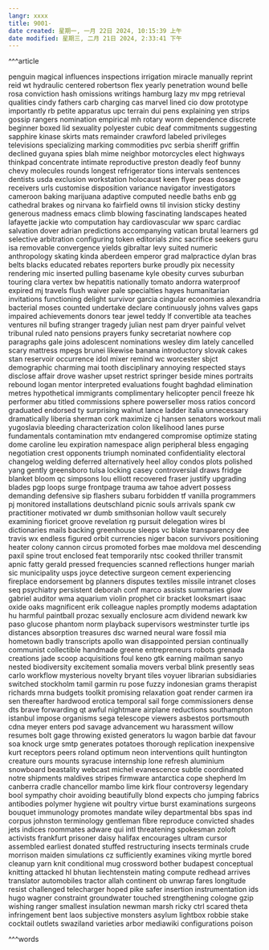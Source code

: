 ```yaml
---
langr: xxxx 
title: 9001-
date created: 星期一, 一月 22日 2024, 10:15:39 上午
date modified: 星期三, 二月 21日 2024, 2:33:41 下午
---
```


^^^article

penguin
magical
influences
inspections
irrigation
miracle
manually
reprint
reid
wt
hydraulic
centered
robertson
flex
yearly
penetration
wound
belle
rosa
conviction
hash
omissions
writings
hamburg
lazy
mv
mpg
retrieval
qualities
cindy
fathers
carb
charging
cas
marvel
lined
cio
dow
prototype
importantly
rb
petite
apparatus
upc
terrain
dui
pens
explaining
yen
strips
gossip
rangers
nomination
empirical
mh
rotary
worm
dependence
discrete
beginner
boxed
lid
sexuality
polyester
cubic
deaf
commitments
suggesting
sapphire
kinase
skirts
mats
remainder
crawford
labeled
privileges
televisions
specializing
marking
commodities
pvc
serbia
sheriff
griffin
declined
guyana
spies
blah
mime
neighbor
motorcycles
elect
highways
thinkpad
concentrate
intimate
reproductive
preston
deadly
feof
bunny
chevy
molecules
rounds
longest
refrigerator
tions
intervals
sentences
dentists
usda
exclusion
workstation
holocaust
keen
flyer
peas
dosage
receivers
urls
customise
disposition
variance
navigator
investigators
cameroon
baking
marijuana
adaptive
computed
needle
baths
enb
gg
cathedral
brakes
og
nirvana
ko
fairfield
owns
til
invision
sticky
destiny
generous
madness
emacs
climb
blowing
fascinating
landscapes
heated
lafayette
jackie
wto
computation
hay
cardiovascular
ww
sparc
cardiac
salvation
dover
adrian
predictions
accompanying
vatican
brutal
learners
gd
selective
arbitration
configuring
token
editorials
zinc
sacrifice
seekers
guru
isa
removable
convergence
yields
gibraltar
levy
suited
numeric
anthropology
skating
kinda
aberdeen
emperor
grad
malpractice
dylan
bras
belts
blacks
educated
rebates
reporters
burke
proudly
pix
necessity
rendering
mic
inserted
pulling
basename
kyle
obesity
curves
suburban
touring
clara
vertex
bw
hepatitis
nationally
tomato
andorra
waterproof
expired
mj
travels
flush
waiver
pale
specialties
hayes
humanitarian
invitations
functioning
delight
survivor
garcia
cingular
economies
alexandria
bacterial
moses
counted
undertake
declare
continuously
johns
valves
gaps
impaired
achievements
donors
tear
jewel
teddy
lf
convertible
ata
teaches
ventures
nil
bufing
stranger
tragedy
julian
nest
pam
dryer
painful
velvet
tribunal
ruled
nato
pensions
prayers
funky
secretariat
nowhere
cop
paragraphs
gale
joins
adolescent
nominations
wesley
dim
lately
cancelled
scary
mattress
mpegs
brunei
likewise
banana
introductory
slovak
cakes
stan
reservoir
occurrence
idol
mixer
remind
wc
worcester
sbjct
demographic
charming
mai
tooth
disciplinary
annoying
respected
stays
disclose
affair
drove
washer
upset
restrict
springer
beside
mines
portraits
rebound
logan
mentor
interpreted
evaluations
fought
baghdad
elimination
metres
hypothetical
immigrants
complimentary
helicopter
pencil
freeze
hk
performer
abu
titled
commissions
sphere
powerseller
moss
ratios
concord
graduated
endorsed
ty
surprising
walnut
lance
ladder
italia
unnecessary
dramatically
liberia
sherman
cork
maximize
cj
hansen
senators
workout
mali
yugoslavia
bleeding
characterization
colon
likelihood
lanes
purse
fundamentals
contamination
mtv
endangered
compromise
optimize
stating
dome
caroline
leu
expiration
namespace
align
peripheral
bless
engaging
negotiation
crest
opponents
triumph
nominated
confidentiality
electoral
changelog
welding
deferred
alternatively
heel
alloy
condos
plots
polished
yang
gently
greensboro
tulsa
locking
casey
controversial
draws
fridge
blanket
bloom
qc
simpsons
lou
elliott
recovered
fraser
justify
upgrading
blades
pgp
loops
surge
frontpage
trauma
aw
tahoe
advert
possess
demanding
defensive
sip
flashers
subaru
forbidden
tf
vanilla
programmers
pj
monitored
installations
deutschland
picnic
souls
arrivals
spank
cw
practitioner
motivated
wr
dumb
smithsonian
hollow
vault
securely
examining
fioricet
groove
revelation
rg
pursuit
delegation
wires
bl
dictionaries
mails
backing
greenhouse
sleeps
vc
blake
transparency
dee
travis
wx
endless
figured
orbit
currencies
niger
bacon
survivors
positioning
heater
colony
cannon
circus
promoted
forbes
mae
moldova
mel
descending
paxil
spine
trout
enclosed
feat
temporarily
ntsc
cooked
thriller
transmit
apnic
fatty
gerald
pressed
frequencies
scanned
reflections
hunger
mariah
sic
municipality
usps
joyce
detective
surgeon
cement
experiencing
fireplace
endorsement
bg
planners
disputes
textiles
missile
intranet
closes
seq
psychiatry
persistent
deborah
conf
marco
assists
summaries
glow
gabriel
auditor
wma
aquarium
violin
prophet
cir
bracket
looksmart
isaac
oxide
oaks
magnificent
erik
colleague
naples
promptly
modems
adaptation
hu
harmful
paintball
prozac
sexually
enclosure
acm
dividend
newark
kw
paso
glucose
phantom
norm
playback
supervisors
westminster
turtle
ips
distances
absorption
treasures
dsc
warned
neural
ware
fossil
mia
hometown
badly
transcripts
apollo
wan
disappointed
persian
continually
communist
collectible
handmade
greene
entrepreneurs
robots
grenada
creations
jade
scoop
acquisitions
foul
keno
gtk
earning
mailman
sanyo
nested
biodiversity
excitement
somalia
movers
verbal
blink
presently
seas
carlo
workflow
mysterious
novelty
bryant
tiles
voyuer
librarian
subsidiaries
switched
stockholm
tamil
garmin
ru
pose
fuzzy
indonesian
grams
therapist
richards
mrna
budgets
toolkit
promising
relaxation
goat
render
carmen
ira
sen
thereafter
hardwood
erotica
temporal
sail
forge
commissioners
dense
dts
brave
forwarding
qt
awful
nightmare
airplane
reductions
southampton
istanbul
impose
organisms
sega
telescope
viewers
asbestos
portsmouth
cdna
meyer
enters
pod
savage
advancement
wu
harassment
willow
resumes
bolt
gage
throwing
existed
generators
lu
wagon
barbie
dat
favour
soa
knock
urge
smtp
generates
potatoes
thorough
replication
inexpensive
kurt
receptors
peers
roland
optimum
neon
interventions
quilt
huntington
creature
ours
mounts
syracuse
internship
lone
refresh
aluminium
snowboard
beastality
webcast
michel
evanescence
subtle
coordinated
notre
shipments
maldives
stripes
firmware
antarctica
cope
shepherd
lm
canberra
cradle
chancellor
mambo
lime
kirk
flour
controversy
legendary
bool
sympathy
choir
avoiding
beautifully
blond
expects
cho
jumping
fabrics
antibodies
polymer
hygiene
wit
poultry
virtue
burst
examinations
surgeons
bouquet
immunology
promotes
mandate
wiley
departmental
bbs
spas
ind
corpus
johnston
terminology
gentleman
fibre
reproduce
convicted
shades
jets
indices
roommates
adware
qui
intl
threatening
spokesman
zoloft
activists
frankfurt
prisoner
daisy
halifax
encourages
ultram
cursor
assembled
earliest
donated
stuffed
restructuring
insects
terminals
crude
morrison
maiden
simulations
cz
sufficiently
examines
viking
myrtle
bored
cleanup
yarn
knit
conditional
mug
crossword
bother
budapest
conceptual
knitting
attacked
hl
bhutan
liechtenstein
mating
compute
redhead
arrives
translator
automobiles
tractor
allah
continent
ob
unwrap
fares
longitude
resist
challenged
telecharger
hoped
pike
safer
insertion
instrumentation
ids
hugo
wagner
constraint
groundwater
touched
strengthening
cologne
gzip
wishing
ranger
smallest
insulation
newman
marsh
ricky
ctrl
scared
theta
infringement
bent
laos
subjective
monsters
asylum
lightbox
robbie
stake
cocktail
outlets
swaziland
varieties
arbor
mediawiki
configurations
poison


^^^words